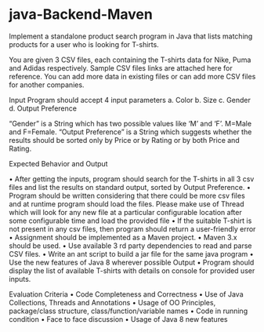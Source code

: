 # java-Backend-Maven
Implement a standalone product search program in Java that lists matching products for a user who is
looking for T-shirts.

You are given 3 CSV files, each containing the T-shirts data for Nike, Puma and Adidas respectively.
Sample CSV files links are attached here for reference. You can add more data in existing files or can
add more CSV files for another companies.

Input
Program should accept 4 input parameters
a. Color
b. Size
c. Gender
d. Output Preference 

“Gender” is a String which has two possible values like ‘M’ and ‘F’. M=Male and F=Female.
“Output Preference” is a String which suggests whether the results should be sorted only by Price or by Rating or 
by both Price and Rating.

Expected Behavior and Output

• After getting the inputs, program should search for the T-shirts in all 3 csv files and list the results on
standard output, sorted by Output Preference.
• Program should be written considering that there could be more csv files and at runtime program should
load the files. Please make use of Thread which will look for any new file at a particular configurable
location after some configurable time and load the provided file
• If the suitable T-shirt is not present in any csv files, then program should return a user-friendly error
• Assignment should be implemented as a Maven project.
• Maven 3.x should be used.
• Use available 3
rd party dependencies to read and parse CSV files.
• Write an ant script to build a jar file for the same java program
• Use the new features of Java 8 wherever possible
Output
• Program should display the list of available T-shirts with details on console for provided user inputs.

Evaluation Criteria
• Code Completeness and Correctness
• Use of Java Collections, Threads and Annotations
• Usage of OO Principles, package/class structure, class/function/variable names
• Code in running condition
• Face to face discussion
• Usage of Java 8 new features
